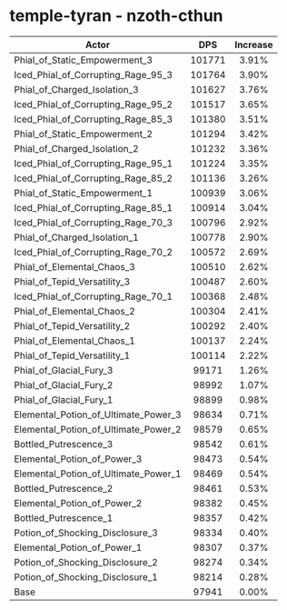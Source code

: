 # temple-tyran - nzoth-cthun
| Actor | DPS | Increase |
|---|:---:|:---:|
|Phial_of_Static_Empowerment_3|101771|3.91%|
|Iced_Phial_of_Corrupting_Rage_95_3|101764|3.90%|
|Phial_of_Charged_Isolation_3|101627|3.76%|
|Iced_Phial_of_Corrupting_Rage_95_2|101517|3.65%|
|Iced_Phial_of_Corrupting_Rage_85_3|101380|3.51%|
|Phial_of_Static_Empowerment_2|101294|3.42%|
|Phial_of_Charged_Isolation_2|101232|3.36%|
|Iced_Phial_of_Corrupting_Rage_95_1|101224|3.35%|
|Iced_Phial_of_Corrupting_Rage_85_2|101136|3.26%|
|Phial_of_Static_Empowerment_1|100939|3.06%|
|Iced_Phial_of_Corrupting_Rage_85_1|100914|3.04%|
|Iced_Phial_of_Corrupting_Rage_70_3|100796|2.92%|
|Phial_of_Charged_Isolation_1|100778|2.90%|
|Iced_Phial_of_Corrupting_Rage_70_2|100572|2.69%|
|Phial_of_Elemental_Chaos_3|100510|2.62%|
|Phial_of_Tepid_Versatility_3|100487|2.60%|
|Iced_Phial_of_Corrupting_Rage_70_1|100368|2.48%|
|Phial_of_Elemental_Chaos_2|100304|2.41%|
|Phial_of_Tepid_Versatility_2|100292|2.40%|
|Phial_of_Elemental_Chaos_1|100137|2.24%|
|Phial_of_Tepid_Versatility_1|100114|2.22%|
|Phial_of_Glacial_Fury_3|99171|1.26%|
|Phial_of_Glacial_Fury_2|98992|1.07%|
|Phial_of_Glacial_Fury_1|98899|0.98%|
|Elemental_Potion_of_Ultimate_Power_3|98634|0.71%|
|Elemental_Potion_of_Ultimate_Power_2|98579|0.65%|
|Bottled_Putrescence_3|98542|0.61%|
|Elemental_Potion_of_Power_3|98473|0.54%|
|Elemental_Potion_of_Ultimate_Power_1|98469|0.54%|
|Bottled_Putrescence_2|98461|0.53%|
|Elemental_Potion_of_Power_2|98382|0.45%|
|Bottled_Putrescence_1|98357|0.42%|
|Potion_of_Shocking_Disclosure_3|98334|0.40%|
|Elemental_Potion_of_Power_1|98307|0.37%|
|Potion_of_Shocking_Disclosure_2|98274|0.34%|
|Potion_of_Shocking_Disclosure_1|98214|0.28%|
|Base|97941|0.00%|

